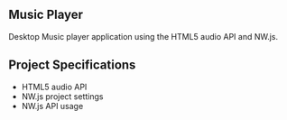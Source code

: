 ## Music Player

Desktop Music player application using the HTML5 audio API and NW.js.

## Project Specifications

- HTML5 audio API
- NW.js project settings
- NW.js API usage
